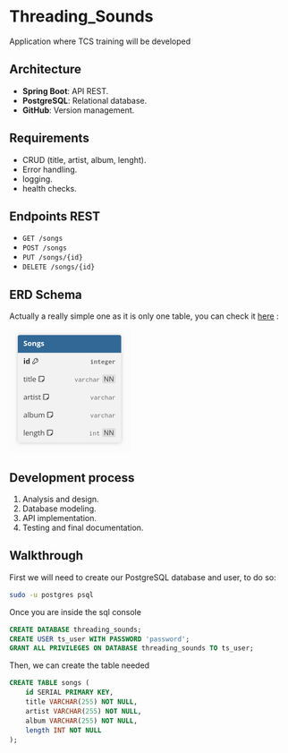 # Threading_Sounds
Application where TCS training will be developed

## Architecture
- **Spring Boot**: API REST.
- **PostgreSQL**: Relational database.
- **GitHub**: Version management.

## Requirements
- CRUD (title, artist, album, lenght).
- Error handling.
- logging.
- health checks.

## Endpoints REST
- `GET /songs`
- `POST /songs`
- `PUT /songs/{id}`
- `DELETE /songs/{id}`

## ERD Schema
Actually a really simple one as it is only one table, you can check it [here](https://dbdiagram.io/d/Threading-Sounds-687ab8c2f413ba35089e6b66) :

![ERD Diagram](/documentation_imgs/ERD.png)

## Development process
1. Analysis and design.
2. Database modeling.
3. API implementation.
4. Testing and final documentation.

## Walkthrough
First we will need to create our PostgreSQL database and user, to do so:
```bash
sudo -u postgres psql
```

Once you are inside the sql console

```sql
CREATE DATABASE threading_sounds;
CREATE USER ts_user WITH PASSWORD 'password';
GRANT ALL PRIVILEGES ON DATABASE threading_sounds TO ts_user;
```

Then, we can create the table needed

```sql
CREATE TABLE songs (
    id SERIAL PRIMARY KEY,
    title VARCHAR(255) NOT NULL,
    artist VARCHAR(255) NOT NULL,
    album VARCHAR(255) NOT NULL,
    length INT NOT NULL
);
```